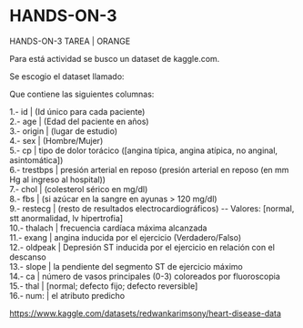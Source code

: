 # HANDS-ON-3
HANDS-ON-3 TAREA | ORANGE

Para está actividad se busco un dataset de kaggle.com.

Se escogio el dataset llamado: 

Que contiene las siguientes columnas:

1.- id        | (Id único para cada paciente)  
2.- age       | (Edad del paciente en años)  
3.- origin    | (lugar de estudio)  
4.- sex       | (Hombre/Mujer)  
5.- cp        | tipo de dolor torácico ([angina típica, angina atípica, no anginal, asintomática])  
6.- trestbps  | presión arterial en reposo (presión arterial en reposo (en mm Hg al ingreso al hospital))  
7.- chol      | (colesterol sérico en mg/dl)  
8.- fbs       | (si azúcar en la sangre en ayunas > 120 mg/dl)  
9.- restecg   | (resto de resultados electrocardiográficos) -- Valores: [normal, stt anormalidad, lv hipertrofia]  
10.- thalach  | frecuencia cardíaca máxima alcanzada  
11.- exang    | angina inducida por el ejercicio (Verdadero/Falso)  
12.- oldpeak  | Depresión ST inducida por el ejercicio en relación con el descanso  
13.- slope    | la pendiente del segmento ST de ejercicio máximo  
14.- ca       | número de vasos principales (0-3) coloreados por fluoroscopia  
15.- thal     | [normal; defecto fijo; defecto reversible]  
16.- num:     | el atributo predicho  

https://www.kaggle.com/datasets/redwankarimsony/heart-disease-data

